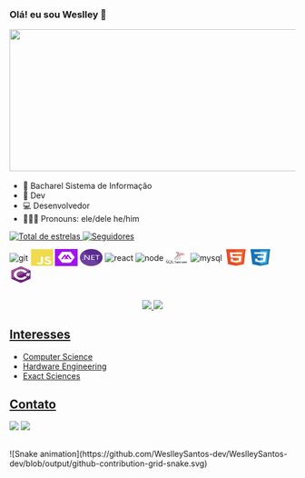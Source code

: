 ### Olá! eu sou Weslley 👋
<img height="250" width="850" src="https://i.pinimg.com/originals/bd/56/5d/bd565dcc0a556add0b0a0ed6b26d686e.gif"/>

- 🔭 Bacharel Sistema de Informação
- 🌱 Dev
- 💻 Desenvolvedor
- 👨🏽‍🦱 Pronouns: ele/dele he/him
  
<a href="https://github.com/Larissakich?tab=repositories&sort=stargazers">
  <img alt="Total de estrelas" title="Total de estrelas GitHub" src="https://custom-icon-badges.demolab.com/github/stars/weslleysantos-dev?color=55960c&style=for-the-badge&labelColor=488207&logo=star&label=estrelas" />
</a>
<a href="https://github.com/Larissakich?tab=followers">
  <img alt="Seguidores" title="Me siga no GitHub" src="https://custom-icon-badges.demolab.com/github/followers/weslleysantos-dev?color=236ad3&labelColor=1155ba&style=for-the-badge&logo=github&label=Seguidores&logoColor=white" />
</a>

<p></p>
<div align="Left">
      <img align="center" alt="git" height="30" width="40" src="https://cdn.jsdelivr.net/gh/devicons/devicon/icons/git/git-original.svg" />
      <img align="center" alt="Js" height="30" width="40" src="https://raw.githubusercontent.com/devicons/devicon/master/icons/javascript/javascript-plain.svg" />
      <img align="center" alt="MAUI" height="30" width="40" src="Resources/img/maui-logo.svg">
      <img align="center" alt=".NET" height="30" width="40" src="Resources/img/dotnet-logo.svg">
      <img align="center" alt="react" height="30" width="40" src="https://cdn.jsdelivr.net/gh/devicons/devicon/icons/react/react-original.svg"/>
      <img align="center" alt="node" height="30" width="40" src="https://cdn.jsdelivr.net/gh/devicons/devicon/icons/nodejs/nodejs-original.svg"/>
      <img align="center" alt="mysql" height="30" width="40" src="Resources/img/SqlServer-logo.PNG" />
      <img align="center" alt="mysql" height="30" width="40" src="https://cdn.jsdelivr.net/gh/devicons/devicon/icons/mysql/mysql-original.svg"/>
      <img align="center" alt="HTML" height="30" width="40" src="https://raw.githubusercontent.com/devicons/devicon/master/icons/html5/html5-original.svg">
      <img align="center" alt="CSS" height="30" width="40" src="https://raw.githubusercontent.com/devicons/devicon/master/icons/css3/css3-original.svg">
      <img align="center" alt="Csharp" height="30" width="40" src="https://raw.githubusercontent.com/devicons/devicon/master/icons/csharp/csharp-original.svg">
</div>


##
<div align="center">
  <a href="https://github.com/WeslleySantos-Dev">
    <img height="160em" src="https://github-readme-stats.vercel.app/api?username=WeslleySantos-dev&show_icons=true&theme=radical&include_all_commits=true&count_private=true" />
    <img height="160em" src="https://github-readme-stats.vercel.app/api/top-langs/?username=WeslleySantos-dev&layout=compact&langs_count=7&theme=dark" />
</div>
   
## Interesses
- Computer Science
- Hardware Engineering
- Exact Sciences


## Contato
<div>
  <a href="mailto:weslleysantosdev@gmail.com"><img src="https://img.shields.io/badge/-Gmail-%23333?style=for-the-badge&logo=gmail&logoColor=white" target="_blank"></a>
  <a href="https://www.linkedin.com/in/weslleysantosdev/" target="_blank"><img src="https://img.shields.io/badge/-LinkedIn-%230077B5?style=for-the-badge&logo=linkedin&logoColor=white" target="_blank"></a>
</div>

##
<div> 
  ![Snake animation](https://github.com/WeslleySantos-dev/WeslleySantos-dev/blob/output/github-contribution-grid-snake.svg)
 
</div>
